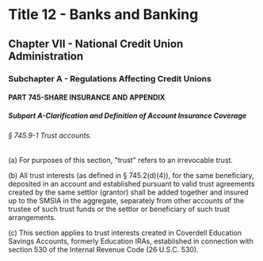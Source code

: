 
# Title 12 - Banks and Banking
## Chapter VII - National Credit Union Administration
### Subchapter A - Regulations Affecting Credit Unions
#### PART 745-SHARE INSURANCE AND APPENDIX
##### Subpart A-Clarification and Definition of Account Insurance Coverage
###### § 745.9-1 Trust accounts.

(a) For purposes of this section, "trust" refers to an irrevocable trust.

(b) All trust interests (as defined in § 745.2(d)(4)), for the same beneficiary, deposited in an account and established pursuant to valid trust agreements created by the same settlor (grantor) shall be added together and insured up to the SMSIA in the aggregate, separately from other accounts of the trustee of such trust funds or the settlor or beneficiary of such trust arrangements.

(c) This section applies to trust interests created in Coverdell Education Savings Accounts, formerly Education IRAs, established in connection with section 530 of the Internal Revenue Code (26 U.S.C. 530).
